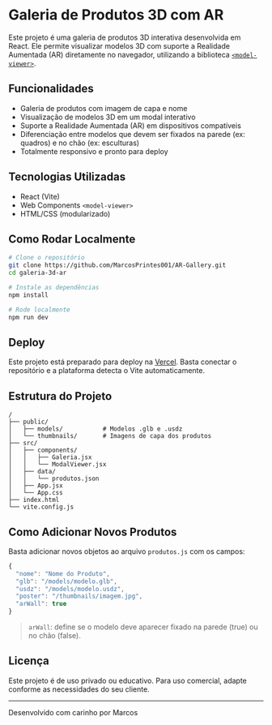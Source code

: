 # Galeria de Produtos 3D com AR

Este projeto é uma galeria de produtos 3D interativa desenvolvida em React. Ele permite visualizar modelos 3D com suporte a Realidade Aumentada (AR) diretamente no navegador, utilizando a biblioteca [`<model-viewer>`](https://modelviewer.dev/).

## Funcionalidades

* Galeria de produtos com imagem de capa e nome
* Visualização de modelos 3D em um modal interativo
* Suporte a Realidade Aumentada (AR) em dispositivos compatíveis
* Diferenciação entre modelos que devem ser fixados na parede (ex: quadros) e no chão (ex: esculturas)
* Totalmente responsivo e pronto para deploy

## Tecnologias Utilizadas

* React (Vite)
* Web Components `<model-viewer>`
* HTML/CSS (modularizado)

## Como Rodar Localmente

```bash
# Clone o repositório
git clone https://github.com/MarcosPrintes001/AR-Gallery.git
cd galeria-3d-ar

# Instale as dependências
npm install

# Rode localmente
npm run dev
```

## Deploy

Este projeto está preparado para deploy na [Vercel](https://vercel.com). Basta conectar o repositório e a plataforma detecta o Vite automaticamente.

## Estrutura do Projeto

```
/
├── public/
│   ├── models/           # Modelos .glb e .usdz
│   └── thumbnails/       # Imagens de capa dos produtos
├── src/
│   ├── components/
│   │   ├── Galeria.jsx
│   │   └── ModalViewer.jsx
│   ├── data/
│   │   └── produtos.json
│   ├── App.jsx
│   └── App.css
├── index.html
└── vite.config.js
```

## Como Adicionar Novos Produtos

Basta adicionar novos objetos ao arquivo `produtos.js` com os campos:

```js
{
  "nome": "Nome do Produto",
  "glb": "/models/modelo.glb",
  "usdz": "/models/modelo.usdz",
  "poster": "/thumbnails/imagem.jpg",
  "arWall": true
}
```

> `arWall`: define se o modelo deve aparecer fixado na parede (true) ou no chão (false).

## Licença

Este projeto é de uso privado ou educativo. Para uso comercial, adapte conforme as necessidades do seu cliente.

---

Desenvolvido com carinho por Marcos

